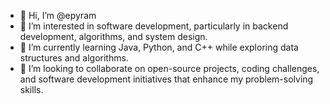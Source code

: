 - 👋 Hi, I’m @epyram
- 👀 I’m interested in software development, particularly in backend development, algorithms, and system design.
- 🌱 I’m currently learning Java, Python, and C++ while exploring data structures and algorithms.
- 💞️ I’m looking to collaborate on open-source projects, coding challenges, and software development initiatives that enhance my problem-solving skills.


<!---
epyram/epyram is a ✨ special ✨ repository because its `README.md` (this file) appears on your GitHub profile.
You can click the Preview link to take a look at your changes.
--->
